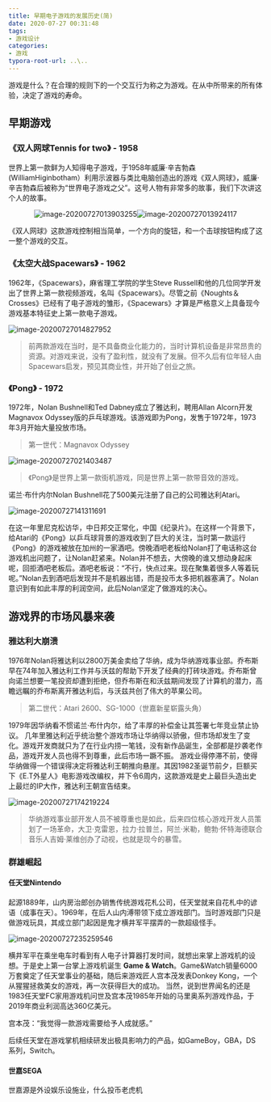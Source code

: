 ```yaml
---
title: 早期电子游戏的发展历史(简)
date: 2020-07-27 00:31:48
tags: 
- 游戏设计
categories: 
- 游戏
typora-root-url: ..\..
---
```


游戏是什么？在合理的规则下的一个交互行为称之为游戏。在从中所带来的所有体验，决定了游戏的寿命。

## 早期游戏

### 《双人网球Tennis for two》 - 1958


世界上第一款鲜为人知得电子游戏，于1958年威廉·辛吉勃森(WilliamHiginbotham）利用示波器与类比电脑创造出的游戏《双人网球》，威廉·辛吉勃森后被称为“世界电子游戏之父”。这号人物有非常多的故事，我们下次讲这个人的故事。

<div style="display:flex;justify-content: center;">
    <img src="/images/game-history/image-20200727013903255.png" alt="image-20200727013903255" />
    <img src="/images/game-history/image-20200727013924117.png" alt="image-20200727013924117" />
</div>

《双人网球》这款游戏控制相当简单，一个方向的旋钮，和一个击球按钮构成了这一整个游戏的交互。

### 《太空大战Spacewars》 - 1962

1962年，《Spacewars》，麻省理工学院的学生Steve Russell和他的几位同学开发出了世界上第一款视频游戏，名叫《Spacewars》。尽管之前《Noughts＆Crosses》已经有了电子游戏的雏形，《Spacewars》才算是严格意义上具备现今游戏基本特征史上第一款电子游戏。

![image-20200727014827952](/images/game-history/image-20200727014827952.png)

> 前两款游戏在当时，是不具备商业化能力的，当时计算机设备是非常昂贵的资源。对游戏来说，没有了盈利性，就没有了发展。但不久后有位年轻人由Spacewars启发，预见其商业性，并开始了创业之旅。

### 《Pong》 - 1972

1972年，Nolan Bushnell和Ted Dabney成立了雅达利，聘用Allan Alcorn开发Magnavox Odyssey版的乒乓球游戏。该游戏即为Pong，发售于1972年，1973年3月开始大量投放市场。

> 第一世代：Magnavox Odyssey

![image-20200727021403487](/images/game-history/image-20200727021403487.png)

> 《Pong》是世界上第一款街机游戏，同是世界上第一款带音效的游戏。

诺兰·布什内尔Nolan Bushnell花了500美元注册了自己的公司雅达利Atari。

![image-20200727141311691](/images/game-history/image-20200727141311691.png)

在这一年里尼克松访华，中日邦交正常化，中国《纪录片》。在这样一个背景下，给Atari的《Pong》以乒乓球背景的游戏收到了巨大的关注，当时第一款运行《Pong》的游戏被放在加州的一家酒吧。傍晚酒吧老板给Nolan打了电话称这台游戏机出问题了，让Nolan赶紧来。Nolan并不想去，大傍晚的谁又想动身起床呢，回拒酒吧老板后。酒吧老板说：“不行，快点过来。现在聚集着很多人等着玩呢。”Nolan去到酒吧后发现并不是机器出错，而是投币太多把机器塞满了。Nolan意识到有如此丰厚的利润空间，此后Nolan坚定了做游戏的决心。

## 游戏界的市场风暴来袭

### 雅达利大崩溃

1976年Nolan将雅达利以2800万美金卖给了华纳，成为华纳游戏事业部。乔布斯早在74年加入雅达利工作并与沃兹的帮助下开发了经典的打砖块游戏。乔布斯曾向诺兰想要一笔投资却遭到拒绝，但乔布斯在和沃兹期间发现了计算机的潜力，高瞻远瞩的乔布斯离开雅达利后，与沃兹共创了伟大的苹果公司。

> 第二世代：Atari 2600、SG-1000（世嘉新星崭露头角）

1979年因华纳看不惯诺兰·布什内尔，给了丰厚的补偿金让其签署七年竞业禁止协议。
几年里雅达利近乎统治整个游戏市场让华纳得以骄傲，但市场却发生了变化。游戏开发商就只为了在行业内捞一笔钱，没有新作品诞生，全部都是抄袭老作品，游戏开发人员也得不到尊重，此后市场一蹶不振。
游戏业得停滞不前，使得华纳做得一个错误得决定将雅达利王朝推向悬崖。其因1982圣诞节前夕，巨额买下《E.T外星人》电影游戏改编权，并下令6周内，这款游戏是史上最巨头造出史上最烂的IP大作，雅达利王朝宣告结束。

![image-20200727174219224](/images/game-history/image-20200727174219224.png)

> 华纳游戏事业部开发人员不被尊重也是如此，后来四位核心游戏开发人员策划了一场革命，大卫·克雷恩，拉力·拉普兰，阿兰·米勒，鲍勃·怀特海德联合音乐人吉姆·莱维创办了动视，也就是现今的暴雪。

### 群雄崛起

#### 任天堂Nintendo

起源1889年，山内房治郎创办销售传统游戏花札公司，任天堂就来自花札中的谚语（成事在天）。1969年，在后人山内溥带领下成立游戏部门。当时游戏部门只是做游戏玩具，其成立部门起因是鬼才横井军平摆弄的一款超级怪手。

![image-20200727235259546](/images/game-history/image-20200727235259546.png)

横井军平在乘坐电车时看到有人电子计算器打发时间，就想出来掌上游戏机的设想。于是史上第一台掌上游戏机诞生 **Game & Watch**。Game&Watch销量6000万套奠定了任天堂事业的基础，随后来游戏匠人宫本茂发表Donkey Kong，一个从猩猩拯救美女的游戏，再一次获得巨大的成功。
当然，说到世界闻名的还是1983任天堂FC家用游戏机问世及宫本茂1985年开始的马里奥系列游戏作品，于2019年商业利润高达360亿美元。

宫本茂：“我觉得一款游戏需要给予人成就感。”

后续任天堂在游戏掌机相续研发出极具影响力的产品，如GameBoy，GBA，DS系列，Switch。

#### 世嘉SEGA

世嘉源是外设娱乐设施业，什么投币老虎机


